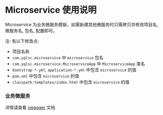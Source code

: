 # Microservice 使用说明

Microservice 为业务微服务模板，如需新建其他微服务时只需拷贝并修改项目名, 微服务名, 包名, 配置即可。

注: 有以下修改点:

- 项目名称
- `com.yqlsc.microservice` 中 `microservice` 包名
- `com.yqlsc.microservice.MicroserviceApp` 中 `MicroserviceApp` 类名
- `bootstrap-*.yml`, `application-*.yml` 中包含 `microservice` 的值
- `pom.xml` 中包含 `microservice` 的值
- `classpath:templates/index.html` 中包含 `microservice` 的值

### 业务微服务

详情请查看 [swagger](http://localhost:8081) 文档
